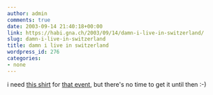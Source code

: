 ```yaml
---
author: admin
comments: true
date: 2003-09-14 21:40:18+00:00
link: https://habi.gna.ch/2003/09/14/damn-i-live-in-switzerland/
slug: damn-i-live-in-switzerland
title: damn i live in switzerland
wordpress_id: 276
categories:
- none
---
```


i need [this shirt](http://www.thinkgeek.com/interests/oreilly/tshirts/5eb7/) for [that event](http://jukebox.radiox.ch:8080/spot/stories/526/), but there's no time to get it until then :-)
